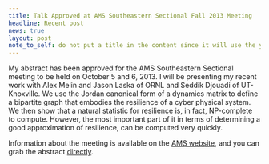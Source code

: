 ```yaml
---
title: Talk Approved at AMS Southeastern Sectional Fall 2013 Meeting
headline: Recent post
news: true
layout: post
note_to_self: do not put a title in the content since it will use the yaml-provided title
---
```

<p>My abstract has been approved for the AMS Southeastern Sectional meeting to be held on October 5 and 6, 2013.  I will be presenting my recent work with Alex Melin and Jason Laska of ORNL and Seddik Djouadi of UT-Knoxville.  We use the Jordan canonical form of a dynamics matrix to define a bipartite graph that embodies the resilience of a cyber physical system.  We then show that a natural statistic for resilience is, in fact, NP-complete to compute.  However, the most important part of it in terms of determining a good approximation of resilience, can be computed very quickly.</p>

<p>Information about the meeting is available on the <a href="http://www.ams.org/meetings/sectional/2208_program.html">AMS website</a>, and you can grab the abstract <a href="http://www.ams.org/amsmtgs/2208_abstracts/1092-93-287.pdf">directly</a>.</p>
